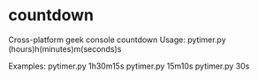 # countdown
Cross-platform geek console countdown
Usage: pytimer.py (hours)h(minutes)m(seconds)s

Examples:
pytimer.py 1h30m15s
pytimer.py 15m10s
pytimer.py 30s
